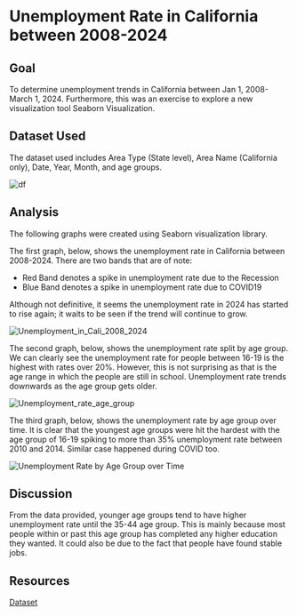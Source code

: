 # Unemployment Rate in California between 2008-2024

<h2>Goal</h2>
To determine unemployment trends in California between Jan 1, 2008- March 1, 2024. Furthermore, this was an exercise to explore a new visualization tool Seaborn Visualization.

<h2>Dataset Used</h2>

The dataset used includes Area Type (State level), Area Name (California only), Date, Year, Month, and age groups.

![df](https://github.com/tinalina1003/unemployment-rate-US/assets/127992819/0be7f019-7cd1-4c3e-aeb6-ed36dbe1e7dd)

<h2>Analysis</h2>

The following graphs were created using Seaborn visualization library.

The first graph, below, shows the unemployment rate in California between 2008-2024. There are two bands that are of note:

- Red Band denotes a spike in unemployment rate due to the Recession
- Blue Band denotes a spike in unemployment rate due to COVID19

Although not definitive, it seems the unemployment rate in 2024 has started to rise again; it waits to be seen if the trend will continue to grow.

![Unemployment_in_Cali_2008_2024](https://github.com/tinalina1003/unemployment-rate-US/assets/127992819/f28c403a-d5a1-4fe2-ae0f-7c2cb179e0d6)

The second graph, below, shows the unemployment rate split by age group. We can clearly see the unemployment rate for people between 16-19 is the highest with rates over 20%. However, this is not surprising as that is the age range in which the people are still in school. Unemployment rate trends downwards as the age group gets older.


![Unemployment_rate_age_group](https://github.com/tinalina1003/unemployment-rate-US/assets/127992819/d9d8c832-cb87-4a6d-8f18-6ac8cd143e2c)

The third graph, below, shows the unemployment rate by age group over time. It is clear that the youngest age groups were hit the hardest with the age group of 16-19 spiking to more than 35% unemployment rate between 2010 and 2014. Similar case happened during COVID too.

![Unemployment Rate by Age Group over Time](https://github.com/tinalina1003/unemployment-rate-US/assets/127992819/6ba5522e-83b4-4925-b365-0dbf20c929de)

<h2>Discussion</h2>

From the data provided, younger age groups tend to have higher unemployment rate until the 35-44 age group. This is mainly because most people within or past this age group has completed any higher education they wanted. It could also be due to the fact that people have found stable jobs.

<h2>Resources</h2>

[Dataset](https://www.kaggle.com/code/istiyaque6ty3/storytelling-unemployment-in-california)
